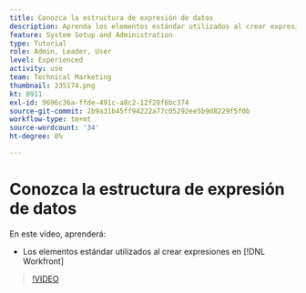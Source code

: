 ```yaml
---
title: Conozca la estructura de expresión de datos
description: Aprenda los elementos estándar utilizados al crear expresiones en Adobe [!DNL Workfront].
feature: System Setup and Administration
type: Tutorial
role: Admin, Leader, User
level: Experienced
activity: use
team: Technical Marketing
thumbnail: 335174.png
kt: 8911
exl-id: 9696c36a-ffde-491c-a8c2-12f20f6bc374
source-git-commit: 2b9a31b45ff94222a77c05292ee5b9d8229f5f0b
workflow-type: tm+mt
source-wordcount: '34'
ht-degree: 0%

---
```


# Conozca la estructura de expresión de datos

En este vídeo, aprenderá:

* Los elementos estándar utilizados al crear expresiones en [!DNL Workfront]

>[!VIDEO](https://video.tv.adobe.com/v/335174/?quality=12)
